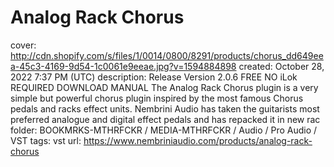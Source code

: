 # Analog Rack Chorus

cover: http://cdn.shopify.com/s/files/1/0014/0800/8291/products/chorus_dd649eea-45c3-4169-9d54-1c0061e9eeae.jpg?v=1594884898
created: October 28, 2022 7:37 PM (UTC)
description: Release Version 2.0.6 FREE NO iLok REQUIRED DOWNLOAD MANUAL The Analog Rack Chorus plugin is a very simple but powerful chorus plugin inspired by the most famous Chorus pedals and racks effect units. Nembrini Audio has taken the guitarists most preferred analogue and digital effect pedals and has repacked it in new rac
folder: BOOKMRKS-MTHRFCKR / MEDIA-MTHRFCKR / Audio / Pro Audio / VST
tags: vst
url: https://www.nembriniaudio.com/products/analog-rack-chorus